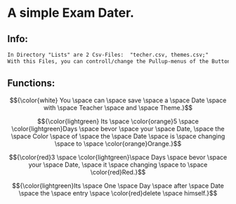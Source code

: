 # A simple Exam Dater.


## Info:
```diff
In Directory "Lists" are 2 Csv-Files:  "techer.csv, themes.csv;"
With this Files, you can controll/change the Pullup-menus of the Buttons "Teacher" and "Theme"
```

## Functions:

$${\color{white} You \space can \space save \space a \space Date \space with \space Teacher \space and \space Theme.}$$

$${\color{lightgreen} Its \space \color{orange}5 \space \color{lightgreen}Days \space bevor \space your \space Date, \space the \space Color \space of \space the \space Date \space is \space changing \space to \space \color{orange}Orange.}$$

$${\color{red}3 \space \color{lightgreen}\space Days \space bevor \space your \space Date, \space it \space changing \space to \space \color{red}Red.}$$


$${\color{lightgreen}Its \space One \space Day \space after \space Date \space the \space entry \space \color{red}delete \space himself.}$$



